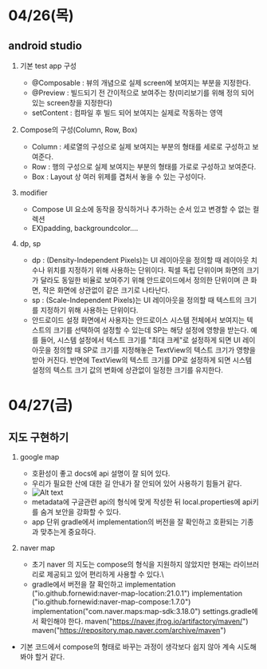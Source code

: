 # 04/26(목)
## android studio
1. 기본 test app 구성
    - @Composable : 뷰의 개념으로 실제 screen에 보여지는 부분을 지정한다.
    - @Preview : 빌드되기 전 간이적으로 보여주는 창(미리보기를 위해 정의 되어 있는 screen창을 지정한다)
    - setContent : 컴파일 후 빌드 되어 보여지는 실제로 작동하는 영역

2. Compose의 구성(Column, Row, Box)
    - Column : 세로열의 구성으로 실제 보여지는 부분의 형태를 세로로 구성하고 보여준다.
    - Row : 행의 구성으로 실제 보여지는 부분의 형태를 가로로 구성하고 보여준다.
    - Box : Layout 상 여러 위제를 겹처서 놓을 수 있는 구성이다. 
3. modifier
    - Compose UI 요소에 동작을 장식하거나 추가하는 순서 있고 변경할 수 없는 컬렉션
    - EX)padding, backgroundcolor....
4. dp, sp
    - dp : (Density-Independent Pixels)는 UI 레이아웃을 정의할 때 레이아웃 치수나 위치를 지정하기 위해 사용하는 단위이다. 픽셀 독립 단위이며 화면의 크기가 달라도 동일한 비율로 보여주기 위해 안드로이드에서 정의한 단위이며 큰 화면, 작은 화면에 상관없이 같은 크기로 나타난다.
    - sp : (Scale-Independent Pixels)는 UI 레이아웃을 정의할 때 텍스트의 크기를 지정하기 위해 사용하는 단위이다.
    - 안드로이드 설정 화면에서 사용자는 안드로이스 시스템 전체에서 보여지는 텍스트의 크기를 선택하여 설정할 수 있는데 SP는 해당 설정에 영향을 받는다. 예를 들어, 시스템 설정에서 텍스트 크기를
"최대 크케"로 설정하게 되면 UI 레이아웃을 정의할 때 SP로 크기를 지정해놓은 TextView의 텍스트 크기가 영향을 받아 커진다. 반면에 TextView의 텍스트 크기를 DP로 설정하게 되면 시스템 설정의 텍스트 크기 값의 변화에 상관없이 일정한 크기를 유지한다.


# 04/27(금)
## 지도 구현하기

1. google map 
    - 호환성이 좋고 docs에 api 설명이 잘 되어 있다.
    - 우리가 필요한 산에 대한 길 안내가 잘 안되어 있어 사용하기 힘들거 같다.
    - ![Alt text](image.png)
    - metadata에 구글관련 api의 형식에 맞게 작성한 뒤 local.properties에 api키를 숨겨 보안을 강화할 수 있다.
   - app 단위 gradle에서 implementation의 버전을 잘 확인하고 호환되는 기종과 맞추는게 중요하다.

2. naver map
    - 초기 naver 의 지도는 compose의 형식을 지원하지 않았지만 현재는 라이브러리로 제공되고 있어 편리하게 사용할 수 있다.\
    - gradle에서 버전을 잘 확인하고 
    implementation ("io.github.fornewid:naver-map-location:21.0.1")
    implementation ("io.github.fornewid:naver-map-compose:1.7.0")
    implementation("com.naver.maps:map-sdk:3.18.0")
    settings.gradle에서 확인해야 한다.
    maven("https://naver.jfrog.io/artifactory/maven/")
    maven("https://repository.map.naver.com/archive/maven")

- 기본 코드에서 compose의 형태로 바꾸는 과정이 생각보다 쉽지 않아 계속 시도해 봐야 할거 같다.